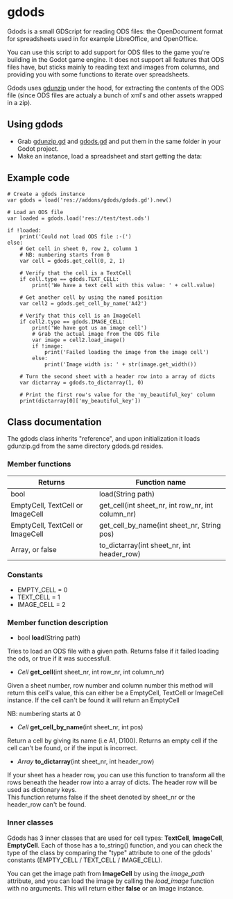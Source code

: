 gdods
=====

Gdods is a small GDScript for reading ODS files: the OpenDocument format for
spreadsheets used in for example  LibreOffice, and OpenOffice.

You can use this script to add support for ODS files to the game you're
building in the Godot game engine. It does not support all features that ODS
files have, but sticks mainly to reading text and images from columns, and
providing you with some functions to iterate over spreadsheets.

Gdods uses [gdunzip](https://github.com/jellehermsen/gdunzip) under the hood,
for extracting the contents of the ODS file (since ODS files are actualy a
bunch of xml's and other assets wrapped in a zip).

Using gdods
-----------
- Grab
  [gdunzip.gd](https://raw.githubusercontent.com/jellehermsen/gdods/master/addons/gdods/gdunzip.gd)
  and
  [gdods.gd](https://raw.githubusercontent.com/jellehermsen/gdods/master/addons/gdods/gdods.gd)
  and put them in the same folder in your Godot project.
- Make an instance, load a spreadsheet and start getting the data:

Example code
------------
```gdscript
# Create a gdods instance
var gdods = load('res://addons/gdods/gdods.gd').new()

# Load an ODS file
var loaded = gdods.load('res://test/test.ods')

if !loaded:
    print('Could not load ODS file :-(')
else:
    # Get cell in sheet 0, row 2, column 1
    # NB: numbering starts from 0
    var cell = gdods.get_cell(0, 2, 1)

    # Verify that the cell is a TextCell
    if cell.type == gdods.TEXT_CELL:
        print('We have a text cell with this value: ' + cell.value)

    # Get another cell by using the named position
    var cell2 = gdods.get_cell_by_name('A42')

    # Verify that this cell is an ImageCell
    if cell2.type == gdods.IMAGE_CELL:
        print('We have got us an image cell')
        # Grab the actual image from the ODS file
        var image = cell2.load_image()
        if !image:
            print('Failed loading the image from the image cell')
        else:
            print('Image width is: ' + str(image.get_width())

    # Turn the second sheet with a header row into a array of dicts
    var dictarray = gdods.to_dictarray(1, 0)

    # Print the first row's value for the 'my_beautiful_key' column
    print(dictarray[0]['my_beautiful_key'])
```

Class documentation
-------------------

The gdods class inherits "reference", and upon initialization it loads
gdunzip.gd from the same directory gdods.gd resides.

### Member functions

| Returns                          | Function name          |
| -------------------------------- | ---------------------- |
| bool                             | load(String path)      |
| EmptyCell, TextCell or ImageCell | get_cell(int sheet_nr, int row_nr, int column_nr) |
| EmptyCell, TextCell or ImageCell | get_cell_by_name(int sheet_nr, String pos) |
| Array, or false                  | to_dictarray(int sheet_nr, int header_row) |

### Constants

- EMPTY_CELL = 0
- TEXT_CELL = 1
- IMAGE_CELL = 2

### Member function description

- bool **load**(String path)

Tries to load an ODS file with a given path. Returns false if it failed
loading the ods, or true if it was successfull.

- *Cell* **get_cell**(int sheet_nr, int row_nr, int column_nr)

Given a sheet number, row number and column number
this method will return this cell's value, this
can either be a EmptyCell, TextCell or ImageCell instance.
If the cell can't be found it will return an EmptyCell

NB: numbering starts at 0

- *Cell* **get_cell_by_name**(int sheet_nr, int pos)

Return a cell by giving its name (i.e A1, D100).
Returns an empty cell if the cell can't be found, or if the input is incorrect.

- *Array* **to_dictarray**(int sheet_nr, int header_row)

If your sheet has a header row, you can use this function to transform all the
rows beneath the header row into a array of dicts. The header row will be used
as dictionary keys.  
This function returns false if the sheet denoted by
sheet_nr or the header_row can't be found.

### Inner classes

Gdods has 3 inner classes that are used for cell types: **TextCell**,
**ImageCell**, **EmptyCell**. Each of those has a to_string() function, and you can check the type
of the class by comparing the "type" attribute to one of the gdods' constants
(EMPTY_CELL / TEXT_CELL / IMAGE_CELL).

You can get the image path from **ImageCell** by using the *image_path*
attribute, and you can load the image by calling the *load_image* function with
no arguments. This will return either **false** or an Image instance.
